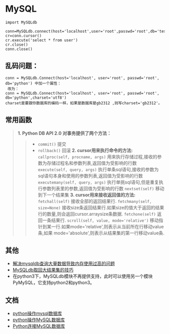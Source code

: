 
# MySQL

````
import MySQLdb

conn=MySQLdb.connect(host='localhost',user='root',passwd='root',db='test',port=3306)
cr=conn.cursor()
cr.execute('select * from user')
cr.close()
conn.close()

````


## 乱码问题：
```
conn = MySQLdb.Connect(host='localhost', user='root', passwd='root', db='python') 中加一个属性：
 改为：
conn = MySQLdb.Connect(host='localhost', user='root', passwd='root', db='python',charset='utf8') 
charset是要跟你数据库的编码一样，如果是数据库是gb2312 ,则写charset='gb2312'。
```
 
## 常用函数
> **1. Python DB API 2.0 对事务提供了两个方法：**
>> - `commit()` 提交
>> - `rollback()` 回滚
> **2. cursor用来执行命令的方法:**
>> `callproc(self, procname, args)`  用来执行存储过程,接收的参数为存储过程名和参数列表,返回值为受影响的行数
>> `execute(self, query, args)`      执行单条sql语句,接收的参数为sql语句本身和使用的参数列表,返回值为受影响的行数
>> `executemany(self, query, args)`  执行单挑sql语句,但是重复执行参数列表里的参数,返回值为受影响的行数
>> `nextset(self)`                   移动到下一个结果集
> **3. cursor用来接收返回值的方法:**
>> `fetchall(self)`              接收全部的返回结果行.
>> `fetchmany(self, size=None)`  接收size条返回结果行.如果size的值大于返回的结果行的数量,则会返回cursor.arraysize条数据.
>> `fetchone(self)`              返回一条结果行.
>> `scroll(self, value, mode='relative')`  移动指针到某一行.如果mode='relative',则表示从当前所在行移动value条,如果 mode='absolute',则表示从结果集的第一行移动value条.


## 其他
- [解决mysqldb查询大量数据导致内存使用过高的问题](http://blog.csdn.net/jianhong1990/article/details/41209493)
- [MySQLdb取回大结果集的技巧](http://www.jinglingshu.org/?p=3748)
- 在python3下，MySQLdb模块不再提供支持，此时可以使用另一个模块PyMySQL，它支持python2和python3。


## 文档
- [python操作mysql数据库](http://www.runoob.com/python/python-mysql.html)
- [python操作MySQL数据库](http://www.cnblogs.com/rollenholt/archive/2012/05/29/2524327.html)
- [Python连接MySQL数据库](http://www.jianshu.com/p/76fab6cb06f9)
